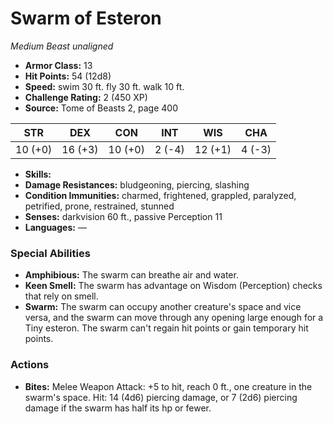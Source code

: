 # Swarm of Esteron

*Medium* *Beast* *unaligned*

- **Armor Class:** 13
- **Hit Points:** 54 (12d8)
- **Speed:** swim 30 ft. fly 30 ft. walk 10 ft.
- **Challenge Rating:** 2 (450 XP)
- **Source:** Tome of Beasts 2, page 400

| STR | DEX | CON | INT | WIS | CHA |
| --- | --- | --- | --- | --- | --- |
| 10 (+0) | 16 (+3) | 10 (+0) | 2 (-4) | 12 (+1) | 4 (-3) |

- **Skills:** 
- **Damage Resistances:** bludgeoning, piercing, slashing
- **Condition Immunities:** charmed, frightened, grappled, paralyzed, petrified, prone, restrained, stunned
- **Senses:** darkvision 60 ft., passive Perception 11
- **Languages:** —

### Special Abilities

- **Amphibious:** The swarm can breathe air and water.
- **Keen Smell:** The swarm has advantage on Wisdom (Perception) checks that rely on smell.
- **Swarm:** The swarm can occupy another creature's space and vice versa, and the swarm can move through any opening large enough for a Tiny esteron. The swarm can't regain hit points or gain temporary hit points.

### Actions

- **Bites:** Melee Weapon Attack: +5 to hit, reach 0 ft., one creature in the swarm's space. Hit: 14 (4d6) piercing damage, or 7 (2d6) piercing damage if the swarm has half its hp or fewer.


